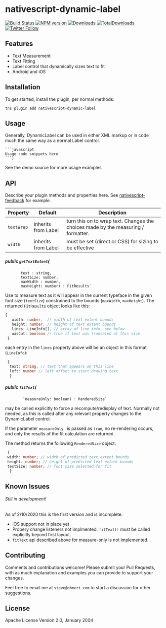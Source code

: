 # nativescript-dynamic-label

[![Build Status][build-status]][build-url]
[![NPM version][npm-image]][npm-url]
[![Downloads][downloads-image]][npm-url]
[![TotalDownloads][total-downloads-image]][npm-url]
[![Twitter Follow][twitter-image]][twitter-url]

[build-status]:https://travis-ci.org/tremho/nativescript-dynamic-label.svg?branch=develop
[build-url]:https://travis-ci.org/tremho/nativescript-dynamic-label
[npm-image]:http://img.shields.io/npm/v/nativescript-dynamic-label.svg
[npm-url]:https://npmjs.org/package/nativescript-dynamic-label
[downloads-image]:http://img.shields.io/npm/dm/nativescript-dynamic-label.svg
[total-downloads-image]:http://img.shields.io/npm/dt/nativescript-dynamic-label.svg?label=total%20downloads
[twitter-image]:https://img.shields.io/twitter/follow/Tremho1.svg?style=social&label=Follow%20me
[twitter-url]:https://twitter.com/Tremho1

## Features
- Text Measurement
- Text Fitting
- Label control that dynamically sizes text to fit
- Android and iOS

## Installation

To get started, install the plugin, per normal methods:

```shell
tns plugin add nativescript-dynamic-label
```

## Usage 

Generally, DynamicLabel can be used in either
XML markup or in code much the same way as a normal Label
control.

	```javascript
    Usage code snippets here
    ```)

See the demo source for more usage examples	

## API

Describe your plugin methods and properties here. See [nativescript-feedback](https://github.com/EddyVerbruggen/nativescript-feedback) for example.
    
| Property | Default | Description |
| --- | --- | --- |
| `textWrap` | inherits from Label | turn this on to wrap text.  Changes the choices made by the measuring / formatter. |
| `width` | inherits from Label | must be set (direct or CSS) for sizing to be effective |
    
 
 ##### public `getTextExtent`(
           text : string, 
           textSize: number, 
           maxWidth : number, 
           maxHeight: number) : FitResults`
 
 Use to measure text as it will appear in the current typeface
 in the given font size (`textSize`) constrained to the bounds
 (`maxWidth`, `maxHeight`).  The returned `FitResults` 
 object looks like this:
 
 ```typescript
 {  
    width: number,  // width of text extent bounds
    height: number, // height of text extent bounds
    lines: LineInfo[], // array of line info, see below
    wasCut: boolean // true if text was truncated at this size
  }
```

each entry in the `lines` property above will be an object
in this format (`LineInfo`):

```typescript
 {  
  text: string, // text that appears on this line
  left: number // left offset to start drawing text
  }
```

 ##### public `fitText`(
            `measureOnly: boolean) : RenderedSize`
            
 may be called explicitly to force a recompute/redisplay of text.
 Normally not needed, as this is called after any relevant
 property changes to the DynamicLabel control.
 
 If the parameter `measureOnly ` is passed as `true`,
 no re-rendering occurs, and only the results of
 the fit calculation are returned.
 
 The method returns the following `RenderedSize` object:
 
 ```typescript
  {  
  width: number; // width of predicted text extent bounds
  height: number; // height of predicted text extent bounds
  textSize: number; // font size selected for fit
   }
 ```

## Known Issues

###### Still in development!
As of  2/10/2020 this is the first version and is incomplete.
- iOS support not in place yet
- Propery change listeners not implmented. `fitText()` must be called explicitly beyond first layout. 
- `fitText` api described above for measure-only is not implemented.


## Contributing

Comments and contributions welcome!
Please submit your Pull Requests, with as much explanation and examples you can provide to 
support your changes.

Feel free to email me at `steve@ohmert.com` to start
a discussion for other suggestions.
 
    
## License

Apache License Version 2.0, January 2004
